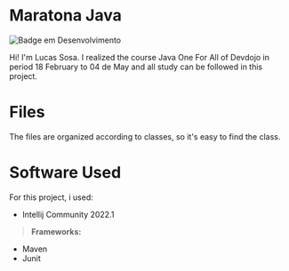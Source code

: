 # Maratona Java
![Badge em Desenvolvimento](http://img.shields.io/static/v1?label=COURSE&message=ENCERRADO&color=BLUE&style=for-the-badge)

Hi! I'm Lucas Sosa. I realized the course Java One For All of Devdojo in period 18 February to 04 de May and all study can be followed in this project.

# Files

The files are organized according to classes, so it's easy to find the class.

# Software Used

For this project, i used:

 - Intellij Community 2022.1

> **Frameworks:** 

 - Maven
 - Junit

